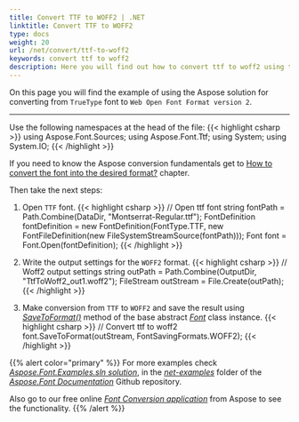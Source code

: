 ```yaml
---
title: Convert TTF to WOFF2 | .NET
linktitle: Convert TTF to WOFF2
type: docs
weight: 20
url: /net/convert/ttf-to-woff2
keywords: convert ttf to woff2
description: Here you will find out how to convert ttf to woff2 using the Aspose.Font for .NET.
---
```


On this page you will find the example of using the Aspose solution for converting from `TrueType` font to `Web Open Font Format version 2`.
_______

Use the following namespaces at the head of the file:
{{< highlight csharp >}} 
using Aspose.Font.Sources;
using Aspose.Font.Ttf;
using System;
using System.IO;
{{< /highlight >}}

If you need to know the Aspose conversion fundamentals get to 
 [How to convert the font into the desired format?](https://docs.aspose.com//font/net/convert/#how-to-convert-the-font-into-the-desired-format) chapter.

Then take the next steps:

1. Open `TTF` font.
{{< highlight csharp >}}
    // Open ttf font
    string fontPath = Path.Combine(DataDir, "Montserrat-Regular.ttf");
    FontDefinition fontDefinition = new FontDefinition(FontType.TTF, new FontFileDefinition(new FileSystemStreamSource(fontPath)));
    Font font = Font.Open(fontDefinition);
{{< /highlight >}}

2. Write the output settings for the `WOFF2` format.
{{< highlight csharp >}}
    // Woff2 output settings
    string outPath = Path.Combine(OutputDir, "TtfToWoff2_out1.woff2");
    FileStream outStream = File.Create(outPath);
{{< /highlight >}}

3. Make conversion from `TTF` to `WOFF2` and save the result using [*SaveToFormat()*](https://apireference.aspose.com/font/net/aspose.font/font/methods/savetoformat) method of the base abstract [*Font*](https://apireference.aspose.com/font/net/aspose.font/font) class instance.
{{< highlight csharp >}}
    // Convert ttf to woff2
    font.SaveToFormat(outStream, FontSavingFormats.WOFF2);
{{< /highlight >}}

{{% alert color="primary" %}}
For more examples check [*Aspose.Font.Examples.sln solution*](https://github.com/aspose-font/Aspose.Font-Documentation/tree/master/net-examples), in the [*net-examples*](https://github.com/aspose-font/Aspose.Font-Documentation/tree/master/net-examples) folder of the [*Aspose.Font Documentation*](https://github.com/aspose-font/Aspose.Font-Documentation) Github repository.

Also go to our free online [*Font Conversion application*](https://products.aspose.app/font/conversion) from Aspose to see the functionality.
{{% /alert %}}